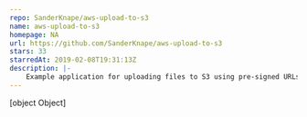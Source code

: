 ```yaml
---
repo: SanderKnape/aws-upload-to-s3
name: aws-upload-to-s3
homepage: NA
url: https://github.com/SanderKnape/aws-upload-to-s3
stars: 33
starredAt: 2019-02-08T19:31:13Z
description: |-
    Example application for uploading files to S3 using pre-signed URLs
---
```


[object Object]
